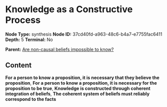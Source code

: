 # Knowledge as a Constructive Process

**Node Type:** synthesis
**Node ID:** 37cd40fd-a963-48c6-b4a7-e7755fac6411
**Depth:** 5
**Terminal:** No

**Parent:** [Are non-causal beliefs impossible to know?](are-non-causal-beliefs-impossible-to-know-antithesis-9e3aac44-e4f5-4e72-9efb-f1a641419d5b.md)

## Content

**For a person to know a proposition, it is necessary that they believe the proposition**, **For a person to know a proposition, it is necessary for the proposition to be true**, **Knowledge is constructed through coherent integration of beliefs**, **The coherent system of beliefs must reliably correspond to the facts**
